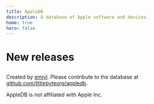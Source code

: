 ```yaml
---
title: AppleDB
description: A database of Apple software and devices.
home: true
hero: false
---
```


<homeTitle/>

<homeDeviceTypeCardWrapper/>
<!--<homeRecentDeviceCardWrapper/>
<homeOsTypeCardWrapper/>-->

<div style="margin-bottom: 1em;"/>

<h1 style="margin-bottom: 1em;">New releases</h1>

<latestVersion/>

Created by [emiyl](https://twitter.com/emiyl0). Please contribute to the database at [github.com/littlebyteorg/appledb](https://github.com/littlebyteorg/appledb).

AppleDB is not affiliated with Apple Inc.
